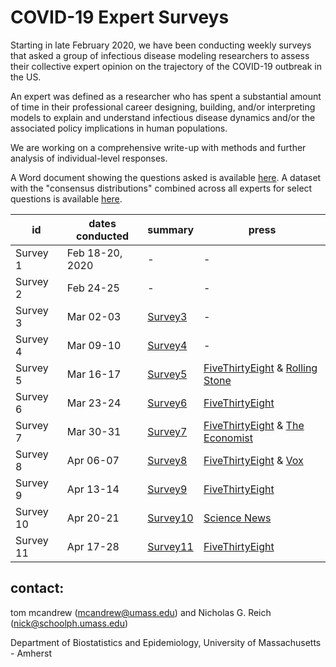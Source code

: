 # COVID-19 Expert Surveys

Starting in late February 2020, we have been conducting weekly surveys that asked a group of infectious disease modeling researchers to assess their collective expert opinion on the trajectory of the COVID-19 outbreak in the US.

An expert was defined as a researcher who has spent a substantial amount of time in their professional career designing, building, and/or interpreting models to explain and understand infectious disease dynamics and/or the associated policy implications in human populations. 

We are working on a comprehensive write-up with methods and further analysis of individual-level responses.

A Word document showing the questions asked is available [here](listOfQuestions/ListOfQuestions.docx). A dataset with the "consensus distributions" combined across all experts for select questions is available [here](database/consensusForecastsDB).

 id | dates conducted | summary | press
-- | -- | --| ---
Survey 1 | Feb 18-20, 2020  | - |  -
Survey 2 | Feb 24-25  | - | -
Survey 3 | Mar 02-03  | [Survey3](https://works.bepress.com/nicholas_reich/14/) | -
Survey 4 | Mar 09-10  | [Survey4](https://works.bepress.com/mcandrew/1/) | -
Survey 5 | Mar 16-17 | [Survey5](https://works.bepress.com/mcandrew/2/) | [FiveThirtyEight](https://fivethirtyeight.com/features/infectious-disease-experts-dont-know-how-bad-the-coronavirus-is-going-to-get-either/) & [Rolling Stone](https://www.rollingstone.com/politics/politics-news/infectious-disease-experts-coronavirus-poll-965759/)
Survey 6 | Mar 23-24 | [Survey6](https://works.bepress.com/mcandrew/3/) | [FiveThirtyEight](https://fivethirtyeight.com/features/experts-say-the-coronavirus-outlook-has-worsened-but-the-trajectory-is-still-unclear/)
Survey 7 | Mar 30-31 | [Survey7](https://works.bepress.com/mcandrew/4/) | [FiveThirtyEight](https://fivethirtyeight.com/features/best-case-and-worst-case-coronavirus-forecasts-are-very-far-apart/) & [The Economist](https://www.economist.com/briefing/2020/04/03/the-hard-choices-covid-policymakers-face)
Survey 8 | Apr 06-07 | [Survey8](https://works.bepress.com/mcandrew/5/) | [FiveThirtyEight](https://fivethirtyeight.com/features/experts-think-were-flattening-the-coronavirus-curve-but-hospitalizations-havent-peaked-yet/) & [Vox](https://www.vox.com/future-perfect/2020/4/8/21210193/coronavirus-forecasting-models-predictions)
Survey 9 | Apr 13-14 | [Survey9](https://works.bepress.com/mcandrew/6/) | [FiveThirtyEight](https://fivethirtyeight.com/features/experts-think-the-u-s-covid-19-death-toll-will-hit-50000-by-the-end-of-april/)
Survey 10| Apr 20-21 | [Survey10](https://works.bepress.com/mcandrew/7/) | [Science News](https://www.sciencemag.org/news/2020/04/surveys-infectious-disease-experts-aim-predict-covid-19-s-toll)
Survey 11 |Apr 17-28 | [Survey11](https://works.bepress.com/mcandrew/8/) | [FiveThirtyEight](https://fivethirtyeight.com/features/infectious-disease-experts-expect-a-surge-in-georgias-covid-19-cases/)

## contact:
tom mcandrew (mcandrew@umass.edu) and Nicholas G. Reich (nick@schoolph.umass.edu)

Department of Biostatistics and Epidemiology, University of Massachusetts - Amherst
